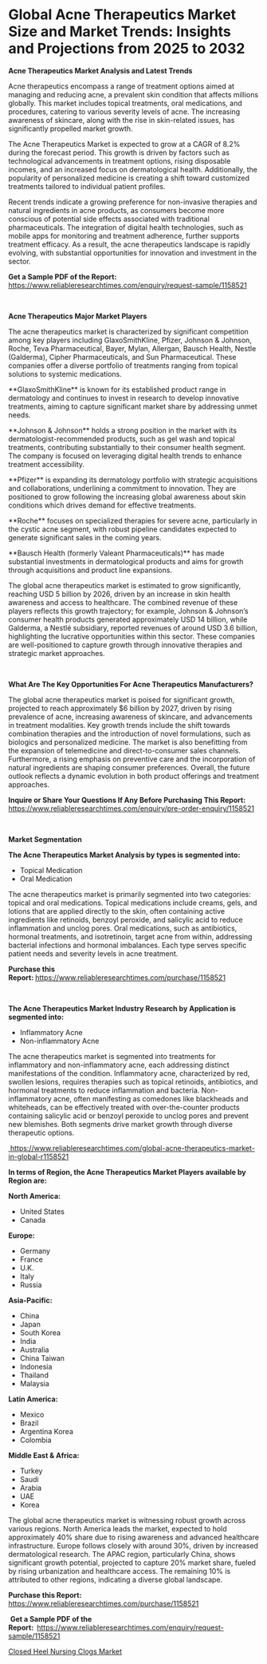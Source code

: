 <p><h1>Global Acne Therapeutics Market Size and Market Trends: Insights and Projections from 2025 to 2032</h1></p><p><strong>Acne Therapeutics Market Analysis and Latest Trends</strong></p>
<p><p>Acne therapeutics encompass a range of treatment options aimed at managing and reducing acne, a prevalent skin condition that affects millions globally. This market includes topical treatments, oral medications, and procedures, catering to various severity levels of acne. The increasing awareness of skincare, along with the rise in skin-related issues, has significantly propelled market growth.</p><p>The Acne Therapeutics Market is expected to grow at a CAGR of 8.2% during the forecast period. This growth is driven by factors such as technological advancements in treatment options, rising disposable incomes, and an increased focus on dermatological health. Additionally, the popularity of personalized medicine is creating a shift toward customized treatments tailored to individual patient profiles.</p><p>Recent trends indicate a growing preference for non-invasive therapies and natural ingredients in acne products, as consumers become more conscious of potential side effects associated with traditional pharmaceuticals. The integration of digital health technologies, such as mobile apps for monitoring and treatment adherence, further supports treatment efficacy. As a result, the acne therapeutics landscape is rapidly evolving, with substantial opportunities for innovation and investment in the sector.</p></p>
<p><strong>Get a Sample PDF of the Report:&nbsp;</strong> <a href="https://www.reliableresearchtimes.com/enquiry/request-sample/1158521?utm_campaign=3358&utm_medium=2&utm_source=Github&utm_content=ia&utm_term=21032025&utm_id=acne-therapeutics">https://www.reliableresearchtimes.com/enquiry/request-sample/1158521</a></p>
<p>&nbsp;</p>
<p><strong>Acne Therapeutics Major Market Players</strong></p>
<p><p>The acne therapeutics market is characterized by significant competition among key players including GlaxoSmithKline, Pfizer, Johnson & Johnson, Roche, Teva Pharmaceutical, Bayer, Mylan, Allergan, Bausch Health, Nestle (Galderma), Cipher Pharmaceuticals, and Sun Pharmaceutical. These companies offer a diverse portfolio of treatments ranging from topical solutions to systemic medications.</p><p>**GlaxoSmithKline** is known for its established product range in dermatology and continues to invest in research to develop innovative treatments, aiming to capture significant market share by addressing unmet needs. </p><p>**Johnson & Johnson** holds a strong position in the market with its dermatologist-recommended products, such as gel wash and topical treatments, contributing substantially to their consumer health segment. The company is focused on leveraging digital health trends to enhance treatment accessibility.</p><p>**Pfizer** is expanding its dermatology portfolio with strategic acquisitions and collaborations, underlining a commitment to innovation. They are positioned to grow following the increasing global awareness about skin conditions which drives demand for effective treatments.</p><p>**Roche** focuses on specialized therapies for severe acne, particularly in the cystic acne segment, with robust pipeline candidates expected to generate significant sales in the coming years.</p><p>**Bausch Health (formerly Valeant Pharmaceuticals)** has made substantial investments in dermatological products and aims for growth through acquisitions and product line expansions.</p><p>The global acne therapeutics market is estimated to grow significantly, reaching USD 5 billion by 2026, driven by an increase in skin health awareness and access to healthcare. The combined revenue of these players reflects this growth trajectory; for example, Johnson & Johnson’s consumer health products generated approximately USD 14 billion, while Galderma, a Nestlé subsidiary, reported revenues of around USD 3.6 billion, highlighting the lucrative opportunities within this sector. These companies are well-positioned to capture growth through innovative therapies and strategic market approaches.</p></p>
<p>&nbsp;</p>
<p><strong>What Are The Key Opportunities For Acne Therapeutics Manufacturers?</strong></p>
<p><p>The global acne therapeutics market is poised for significant growth, projected to reach approximately $6 billion by 2027, driven by rising prevalence of acne, increasing awareness of skincare, and advancements in treatment modalities. Key growth trends include the shift towards combination therapies and the introduction of novel formulations, such as biologics and personalized medicine. The market is also benefitting from the expansion of telemedicine and direct-to-consumer sales channels. Furthermore, a rising emphasis on preventive care and the incorporation of natural ingredients are shaping consumer preferences. Overall, the future outlook reflects a dynamic evolution in both product offerings and treatment approaches.</p></p>
<p><strong>Inquire or Share Your Questions If Any Before Purchasing This Report:</strong> <a href="https://www.reliableresearchtimes.com/enquiry/pre-order-enquiry/1158521?utm_campaign=3358&utm_medium=2&utm_source=Github&utm_content=ia&utm_term=21032025&utm_id=acne-therapeutics">https://www.reliableresearchtimes.com/enquiry/pre-order-enquiry/1158521</a></p>
<p>&nbsp;</p>
<p><strong>Market Segmentation</strong></p>
<p><strong>The Acne Therapeutics Market Analysis by types is segmented into:</strong></p>
<p><ul><li>Topical Medication</li><li>Oral Medication</li></ul></p>
<p><p>The acne therapeutics market is primarily segmented into two categories: topical and oral medications. Topical medications include creams, gels, and lotions that are applied directly to the skin, often containing active ingredients like retinoids, benzoyl peroxide, and salicylic acid to reduce inflammation and unclog pores. Oral medications, such as antibiotics, hormonal treatments, and isotretinoin, target acne from within, addressing bacterial infections and hormonal imbalances. Each type serves specific patient needs and severity levels in acne treatment.</p></p>
<p><strong>Purchase this Report:&nbsp;</strong><a href="https://www.reliableresearchtimes.com/purchase/1158521?utm_campaign=3358&utm_medium=2&utm_source=Github&utm_content=ia&utm_term=21032025&utm_id=acne-therapeutics">https://www.reliableresearchtimes.com/purchase/1158521</a></p>
<p>&nbsp;</p>
<p><strong>The Acne Therapeutics Market Industry Research by Application is segmented into:</strong></p>
<p><ul><li>Inflammatory Acne</li><li>Non-inflammatory Acne</li></ul></p>
<p><p>The acne therapeutics market is segmented into treatments for inflammatory and non-inflammatory acne, each addressing distinct manifestations of the condition. Inflammatory acne, characterized by red, swollen lesions, requires therapies such as topical retinoids, antibiotics, and hormonal treatments to reduce inflammation and bacteria. Non-inflammatory acne, often manifesting as comedones like blackheads and whiteheads, can be effectively treated with over-the-counter products containing salicylic acid or benzoyl peroxide to unclog pores and prevent new blemishes. Both segments drive market growth through diverse therapeutic options.</p></p>
<p><a href="https://www.reliableresearchtimes.com/global-acne-therapeutics-market-in-global-r1158521?utm_campaign=3358&utm_medium=2&utm_source=Github&utm_content=ia&utm_term=21032025&utm_id=acne-therapeutics">&nbsp;https://www.reliableresearchtimes.com/global-acne-therapeutics-market-in-global-r1158521</a></p>
<p><strong>In terms of Region, the Acne Therapeutics Market Players available by Region are:</strong></p>
<p>
    <p> <strong> North America: </strong>
        <ul>
            <li>United States</li>
            <li>Canada</li>
        </ul>
        </p> 
    <p> <strong> Europe: </strong>
        <ul>
            <li>Germany</li>
            <li>France</li>
            <li>U.K.</li>
            <li>Italy</li>
            <li>Russia</li>
        </ul>
        </p> 
    <p> <strong> Asia-Pacific: </strong>
        <ul>
            <li>China</li>
            <li>Japan</li>
            <li>South Korea</li>
            <li>India</li>
            <li>Australia</li>
            <li>China Taiwan</li>
            <li>Indonesia</li>
            <li>Thailand</li>
            <li>Malaysia</li>
        </ul>
        </p> 
    <p> <strong> Latin America: </strong>
        <ul>
            <li>Mexico</li>
            <li>Brazil</li>
            <li>Argentina Korea</li>
            <li>Colombia</li>
        </ul>
        </p> 
    <p> <strong> Middle East & Africa: </strong>
        <ul>
            <li>Turkey</li>
            <li>Saudi</li>
            <li>Arabia</li>
            <li>UAE</li>
            <li>Korea</li>
        </ul>
    </p>
    </p>
<p><p>The global acne therapeutics market is witnessing robust growth across various regions. North America leads the market, expected to hold approximately 40% share due to rising awareness and advanced healthcare infrastructure. Europe follows closely with around 30%, driven by increased dermatological research. The APAC region, particularly China, shows significant growth potential, projected to capture 20% market share, fueled by rising urbanization and healthcare access. The remaining 10% is attributed to other regions, indicating a diverse global landscape.</p></p>
<p><strong>Purchase this Report: </strong><a href="https://www.reliableresearchtimes.com/purchase/1158521?utm_campaign=3358&utm_medium=2&utm_source=Github&utm_content=ia&utm_term=21032025&utm_id=acne-therapeutics">https://www.reliableresearchtimes.com/purchase/1158521</a></p>
<p>&nbsp;<strong>Get a Sample PDF of the Report:&nbsp;&nbsp;</strong><a href="https://www.reliableresearchtimes.com/enquiry/request-sample/1158521?utm_campaign=3358&utm_medium=2&utm_source=Github&utm_content=ia&utm_term=21032025&utm_id=acne-therapeutics">https://www.reliableresearchtimes.com/enquiry/request-sample/1158521</a></p>
<p><strong></strong></p>
<p><p><a href="https://github.com/lecaneidreks/Market-Research-Report-List-1/blob/main/closed-heel-nursing-clogs-market.md?utm_campaign=3358&utm_medium=2&utm_source=Github&utm_content=ia&utm_term=21032025&utm_id=acne-therapeutics">Closed Heel Nursing Clogs Market</a></p></p>